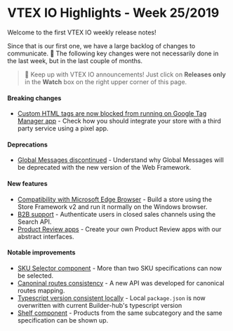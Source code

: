 # VTEX IO Highlights - Week 25/2019

Welcome to the first VTEX IO weekly release notes!

Since that is our first one, we have a large backlog of changes to communicate. 🚀 
The following key changes were not necessarily done in the last week, but in the last couple of months.

> 🔔 Keep up with VTEX IO announcements! Just click on <strong>Releases only</strong> in the <strong>Watch</strong> box on the right upper corner of this page.

#### Breaking changes

-  [Custom HTML tags are now blocked from running on Google Tag Manager app](https://github.com/vtex-apps/release-notes/blob/master/2019-week-25/custom-html-tags-are-now-blocked-from-running-on-google-tag-manager-app.md) - Check how you should integrate your store with a third party service using a pixel app. 

#### Deprecations

- [Global Messages discontinued](https://github.com/vtex-apps/release-notes/blob/master/2019-week-25/global-messages-discontinued.md) - Understand why Global Messages will be deprecated with the new version of the Web Framework. 

#### New features

- [Compatibility with Microsoft Edge Browser](https://github.com/vtex-apps/release-notes/blob/master/2019-week-25/compatibility-with-microsoft-edge-browser.md) - Build a store using the Store Framework v2 and run it normally on the Windows browser. 
- [B2B support](https://github.com/vtex-apps/release-notes/blob/master/2019-week-25/B2B-support.md) - Authenticate users in closed sales channels using the Search API. 
- [Product Review apps](https://github.com/vtex-apps/release-notes/blob/master/2019-week-25/product-review-apps.md) - Create your own Product Review apps with our abstract interfaces. 

#### Notable improvements

- [SKU Selector component](https://github.com/vtex-apps/release-notes/blob/master/2019-week-25/sku-selector-component.md) - More than two SKU specifications can now be selected.
- [Canoninal routes consistency](https://github.com/vtex-apps/release-notes/blob/master/2019-week-25/canonical-routes-consistency.md) - A new API was developed for canonical routes mapping. 
- [Typescript version consistent locally](https://github.com/vtex-apps/release-notes/blob/master/2019-week-25/typescript-versions-consistent-locally.md) - Local `package.json` is now overwritten with current Builder-hub's typescript version
- [Shelf component](https://github.com/vtex-apps/release-notes/blob/master/2019-week-25/shelf-component.md) - Products from the same subcategory and the same specification can be shown up. 
